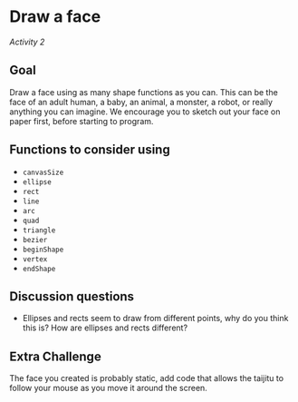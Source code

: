 # Draw a face
_Activity 2_

## Goal
Draw a face using as many shape functions as you can. This can be the face of an adult human, a baby, an animal, a monster, a robot, or really anything you can imagine. We encourage you to sketch out your face on paper first, before starting to program.

## Functions to consider using
* `canvasSize`
* `ellipse`
* `rect`
* `line`
* `arc`
* `quad`
* `triangle`
* `bezier`
* `beginShape`
* `vertex`
* `endShape`

## Discussion questions
* Ellipses and rects seem to draw from different points, why do you think this is? How are ellipses and rects different?

## Extra Challenge
The face you created is probably static, add code that allows the taijitu to follow your mouse as you move it around the screen.
